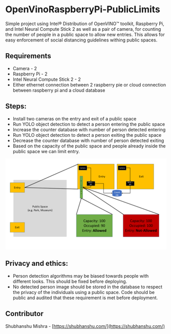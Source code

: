 # OpenVinoRaspberryPi-PublicLimits
Simple project using Intel® Distribution of OpenVINO™ toolkit, Raspberry Pi, and Intel Neural Compute Stick 2 as well as a pair of camera, for counting the number of people in a public space to allow new entries. This allows for easy enforcement of social distancing guidelines withing public spaces. 

## Requirements

* Camera - 2
* Raspberry Pi - 2
* Intel Neural Compute Stick 2 - 2
* Either ethernet connection between 2 raspberry pie or cloud connection between raspberry pi and a cloud database

## Steps: 

* Install two cameras on the entry and exit of a public space
* Run YOLO object detection to detect a person entering the public space
* Increase the counter database with number of person detected entering
* Run YOLO object detection to detect a person exiting the public space
* Decrease the counter database with number of person detected exiting
* Based on the capacity of the public space and people already inside the public space we can limit entry.

![Image](./OpenVinoRaspberryPi-PublicLimits-diagram.png)


## Privacy and ethics:

* Person detection algorithms may be biased towards people with different looks. This should be fixed before deploying. 
* No detected person image should be stored in the database to respect the privacy of the individuals using a public space. Code should be public and audited that these requirement is met before deployment. 


## Contributor

Shubhanshu Mishra - [https://shubhanshu.com/](https://shubhanshu.com/)
